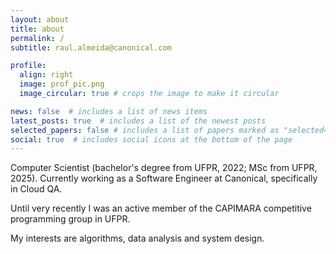 ```yaml
---
layout: about
title: about
permalink: /
subtitle: raul.almeida@canonical.com

profile:
  align: right
  image: prof_pic.png
  image_circular: true # crops the image to make it circular

news: false  # includes a list of news items
latest_posts: true  # includes a list of the newest posts
selected_papers: false # includes a list of papers marked as "selected={true}"
social: true  # includes social icons at the bottom of the page
---
```


Computer Scientist (bachelor's degree from UFPR, 2022; MSc from UFPR, 2025). Currently working as a Software Engineer at Canonical, specifically in Cloud QA.

Until very recently I was an active member of the CAPIMARA competitive programming group in UFPR.

My interests are algorithms, data analysis and system design.
